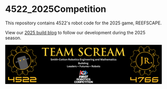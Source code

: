 # 4522_2025Competition

This repository contains 4522's robot code for the 2025 game, REEFSCAPE.

View our [2025 build blog](https://www.chiefdelphi.com/t/team-scream-4522-and-team-scream-jr-4766-build-blog-2025/469280) to follow our development during the 2025 season.

![Banner](/TeamSCREAMBanner.png)
